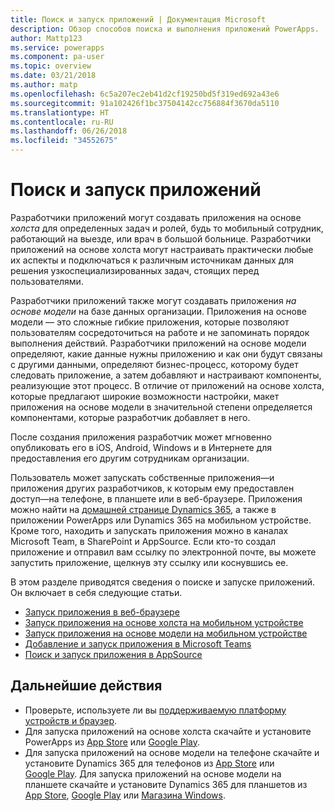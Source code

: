 ```yaml
---
title: Поиск и запуск приложений | Документация Microsoft
description: Обзор способов поиска и выполнения приложений PowerApps.
author: Mattp123
ms.service: powerapps
ms.component: pa-user
ms.topic: overview
ms.date: 03/21/2018
ms.author: matp
ms.openlocfilehash: 6c5a207ec2eb41d2cf19250bd5f319ed692a43e6
ms.sourcegitcommit: 91a102426f1bc37504142cc756884f3670da5110
ms.translationtype: HT
ms.contentlocale: ru-RU
ms.lasthandoff: 06/26/2018
ms.locfileid: "34552675"
---
```

# <a name="how-do-i-find-and-run-apps"></a>Поиск и запуск приложений
Разработчики приложений могут создавать приложения на основе *холста* для определенных задач и ролей, будь то мобильный сотрудник, работающий на выезде, или врач в большой больнице. Разработчики приложений на основе холста могут настраивать практически любые их аспекты и подключаться к различным источникам данных для решения узкоспециализированных задач, стоящих перед пользователями.

Разработчики приложений также могут создавать приложения *на основе модели* на базе данных организации. Приложения на основе модели — это сложные гибкие приложения, которые позволяют пользователям сосредоточиться на работе и не запоминать порядок выполнения действий. Разработчики приложений на основе модели определяют, какие данные нужны приложению и как они будут связаны с другими данными, определяют бизнес-процесс, которому будет следовать приложение, а затем добавляют и настраивают компоненты, реализующие этот процесс. В отличие от приложений на основе холста, которые предлагают широкие возможности настройки, макет приложения на основе модели в значительной степени определяется компонентами, которые разработчик добавляет в него.

После создания приложения разработчик может мгновенно опубликовать его в iOS, Android, Windows и в Интернете для предоставления его другим сотрудникам организации.

Пользователь может запускать собственные приложения&mdash;и приложения других разработчиков, к которым ему предоставлен доступ&mdash;на телефоне, в планшете или в веб-браузере. Приложения можно найти на [домашней странице Dynamics 365](https://home.dynamics.com/), а также в приложении PowerApps или Dynamics 365 на мобильном устройстве. Кроме того, находить и запускать приложения можно в каналах Microsoft Team, в SharePoint и AppSource. Если кто-то создал приложение и отправил вам ссылку по электронной почте, вы можете запустить приложение, щелкнув эту ссылку или коснувшись ее.

В этом разделе приводятся сведения о поиске и запуске приложений. Он включает в себя следующие статьи.

* [Запуск приложения в веб-браузере](run-app-browser.md)
* [Запуск приложения на основе холста на мобильном устройстве](run-app-client.md)
* [Запуск приложения на основе модели на мобильном устройстве](run-app-client-model-driven.md)
* [Добавление и запуск приложения в Microsoft Teams](open-app-embedded-in-teams.md)
* [Поиск и запуск приложения в AppSource](app-source.md)

## <a name="next-steps"></a>Дальнейшие действия
* Проверьте, используете ли вы [поддерживаемую платформу устройств и браузер](../maker/canvas-apps/limits-and-config.md).
* Для запуска приложений на основе холста скачайте и установите PowerApps из [App Store](https://itunes.apple.com/app/powerapps/id1047318566?mt=8) или [Google Play](https://play.google.com/store/apps/details?id=com.microsoft.msapps).
* Для запуска приложений на основе модели на телефоне скачайте и установите Dynamics 365 для телефонов из [App Store](https://itunes.apple.com/app/dynamics-crm-for-phones/id1003997947?ls=1&mt=8) или [Google Play](https://play.google.com/store/apps/details?id=com.microsoft.crm.crmphone). Для запуска приложений на основе модели на планшете скачайте и установите Dynamics 365 для планшетов из [App Store](https://itunes.apple.com/app/microsoft-dynamics-crm/id678800460?mt=8), [Google Play](https://play.google.com/store/apps/details?id=com.microsoft.crm.crmtablet) или [Магазина Windows](https://www.microsoft.com/store/p/microsoft-dynamics-365/9nblggh4rfqp).
